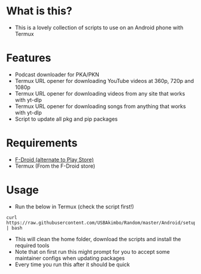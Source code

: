 # What is this?
- This is a lovely collection of scripts to use on an Android phone with Termux

# Features
- Podcast downloader for PKA/PKN
- Termux URL opener for downloading YouTube videos at 360p, 720p and 1080p
- Termux URL opener for downloading videos from any site that works with yt-dlp
- Termux URL opener for downloading songs from anything that works with yt-dlp
- Script to update all pkg and pip packages

# Requirements
- [F-Droid (alternate to Play Store)](https://f-droid.org/)
- Termux (From the F-Droid store)

# Usage
- Run the below in Termux (check the script first!)
```
curl https://raw.githubusercontent.com/USBAkimbo/Random/master/Android/setup.sh | bash
```
- This will clean the home folder, download the scripts and install the required tools
- Note that on first run this might prompt for you to accept some maintainer configs when updating packages
- Every time you run this after it should be quick
